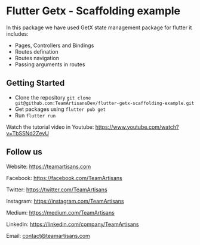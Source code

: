 # Flutter Getx - Scaffolding example

In this package we have used GetX state management package for flutter it includes:
- Pages, Controllers and Bindings
- Routes defination
- Routes navigation
- Passing arguments in routes

## Getting Started

- Clone the repository `git clone git@github.com:TeamArtisansDev/flutter-getx-scaffolding-example.git`
- Get packages using `flutter pub get`
- Run `flutter run`

Watch the tutorial video in Youtube: https://www.youtube.com/watch?v=TbSSNd2ZevU

## Follow us

Website: https://teamartisans.com

Facebook: https://facebook.com/TeamArtisans

Twitter: https://twitter.com/TeamArtisans

Instagram: https://instagram.com/TeamArtisans

Medium: https://medium.com/TeamArtisans

Linkedin: https://linkedin.com/company/TeamArtisans

Email: contact@teamartisans.com
